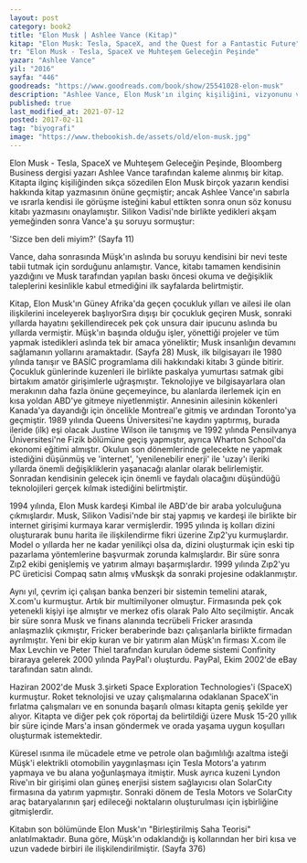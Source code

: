 ```yaml
---
layout: post  
category: book2  
title: "Elon Musk | Ashlee Vance (Kitap)"  
kitap: "Elon Musk: Tesla, SpaceX, and the Quest for a Fantastic Future"  
tr: "Elon Musk - Tesla, SpaceX ve Muhteşem Geleceğin Peşinde"  
yazar: "Ashlee Vance"  
yil: "2016"  
sayfa: "446"  
goodreads: "https://www.goodreads.com/book/show/25541028-elon-musk"
description: "Ashlee Vance, Elon Musk'ın ilginç kişiliğini, vizyonunu ve Tesla, SpaceX gibi girişimlerini anlatıyor."
published: true
last_modified_at: 2021-07-12
posted: 2017-02-11
tag: "biyografi"
image: "https://www.thebookish.de/assets/old/elon-musk.jpg"
---
```


Elon Musk - Tesla, SpaceX ve Muhteşem Geleceğin Peşinde, Bloomberg Business dergisi yazarı Ashlee Vance tarafından kaleme alınmış bir kitap. Kitapta ilginç kişiliğinden sıkça sözedilen Elon Musk birçok yazarın kendisi hakkında kitap yazmasının önüne geçmiştir; ancak Ashlee Vance'ın sabırla ve ısrarla kendisi ile görüşme isteğini kabul ettikten sonra onun söz konusu kitabı yazmasını onaylamıştır. Silikon Vadisi'nde birlikte yedikleri akşam yemeğinden sonra Vance'a şu soruyu sormuştur:  
  
'Sizce ben deli miyim?' (Sayfa 11)  
  
Vance, daha sonrasında Müşk'ın aslında bu soruyu kendisini bir nevi teste tabii tutmak için sorduğunu anlamıştır. Vance, kitabı tamamen kendisinin yazdığını ve Musk tarafından yapılan baskı öncesi okuma ve değişiklik taleplerini kesinlikle kabul etmediğini ilk sayfalarda belirtmiştir.  
 
Kitap, Elon Musk'ın Güney Afrika'da geçen çocukluk yılları ve ailesi ile olan ilişkilerini inceleyerek başlıyorSıra dışışı bir çocukluk geçiren Musk, sonraki yıllarda hayatını şekillendirecek pek çok unsura dair ipucunu aslında bu yıllarda vermiştir. Müşk'ın başında olduğu işler, yönettiği projeler ve tüm yapmak istedikleri aslında tek bir amaca yöneliktir; Musk insanlığın devamını sağlamanın yollarını aramaktadır. (Sayfa 28) Musk, ilk bilgisayarı ile 1980 yılında tanışır ve BASİC programlama dili hakkındaki kitabı 3 günde bitirir. Çocukluk günlerinde kuzenleri ile birlikte paskalya yumurtası satmak gibi birtakım amatör girişimlerle uğraşmıştır. Teknolojiye ve bilgisayarlara olan merakının daha fazla önüne geçemeyince, bu alanlarda ilerlemek için en kısa yoldan ABD'ye gitmeye niyetlenmiştir. Annesinin ailesinin kökenleri Kanada'ya dayandığı için öncelikle Montreal'e gitmiş ve ardından Toronto'ya geçmiştir. 1989 yılında Queens Üniversitesi'ne kaydını yaptırmış, burada ileride (ilk) eşi olacak Justine Wilson ile tanışmış ve 1992 yılında Pensilvanya Üniversitesi'ne Fizik bölümüne geçiş yapmıştır, ayrıca Wharton School'da ekonomi eğitimi almıştır. Okulun son dönemlerinde gelecekte ne yapmak istediğini düşünmüş ve 'internet', 'yenilenebilir enerji' ile 'uzay'ı ileriki yıllarda önemli değişikliklerin yaşanacağı alanlar olarak belirlemiştir. Sonradan kendisinin gelecek için önemli ve faydalı olacağını düşündüğü teknolojileri gerçek kılmak istediğini belirtmiştir.  
  
1994 yılında, Elon Musk kardeşi Kimbal ile ABD'de bir araba yolculuğuna çıkmışlardır. Musk, Silikon Vadisi'nde bir staj yapmış ve kardeşi ile birlikte bir internet girişimi kurmaya karar vermişlerdir. 1995 yılında iş kolları dizini oluşturarak bunu harita ile ilişkilendirme fikri üzerine Zıp2'yu kurmuşlardır. Model o yıllarda her ne kadar yenilikçi olsa da, dizini oluşturmak için eski tip pazarlama yöntemlerine başvurmak zorunda kalmışlardır. Bir süre sonra Zıp2 ekibi genişlemiş ve yatırım almayı başarmışlardır. 1999 yılında Zıp2'yu PC üreticisi Compaq satın almış vMuskşk da sonraki projesine odaklanmıştır.  
  
Aynı yıl, çevrim içi çalışan banka benzeri bir sistemin temelini atarak, X.com'u kurmuştur. Artık bir multimilyoner olmuştur. Firmasında pek çok yetenekli kişiyi işe almıştır ve merkez ofis olarak Palo Alto seçilmiştir. Ancak bir süre sonra Musk ve finans alanında tecrübeli Fricker arasında anlaşmazlık çıkmıştır, Fricker beraberinde bazı çalışanlarla birlikte firmadan ayrılmıştır. Yeni bir ekip kuran ve bir yatırım alan Müşk'ın firması X.com ile Max Levchin ve Peter Thiel tarafından kurulan ödeme sistemi Confinity biraraya gelerek 2000 yılında PayPal'ı oluşturdu. PayPal, Ekim 2002'de eBay tarafından satın alındı.  
  
Haziran 2002'de Musk 3.şirketi Space Exploration Technologies'i (SpaceX) kurmuştur. Roket teknolojisi ve uzay çalışmalarına odaklanan SpaceX'in fırlatma çalışmaları ve en sonunda başarılı olması kitapta geniş şekilde yer alıyor. Kitapta ve diğer pek çok röportaj da belirtildiği üzere Musk 15-20 yıllık bir süre içinde Mars'a insan göndermek ve orada yaşama uygun koşulları oluşturmak istemektedir.  
  
Küresel ısınma ile mücadele etme ve petrole olan bağımlılığı azaltma isteği Müşk'i elektrikli otomobilin yaygınlaşması için Tesla Motors'a yatırım yapmaya ve bu alana yoğunlaşmaya itmiştir. Musk ayrıca kuzeni Lyndon Rive'ın bir girişimi olan güneş enerjisi sistem sağlayıcısı olan SolarCıty firmasına da yatırım yapmıştır. Sonraki dönem de Tesla Motors ve SolarCıty araç bataryalarının şarj edileceği noktaların oluşturulması için işbirliğine gitmişlerdir.  
  
Kitabın son bölümünde Elon Musk'ın "Birleştirilmiş Saha Teorisi" anlatılmaktadır. Buna göre, Müşk'ın odaklandığı iş kollarından her biri kısa ve uzun vadede birbiri ile ilişkilendirilmiştir. (Sayfa 376)  
  
